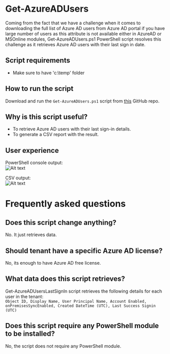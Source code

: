 # Get-AzureADUsers
Coming from the fact that we have a challenge when it comes to downloading the full list of Azure AD users from Azure AD portal if you have large number of users as this attribute is not available either in AzureAD or MSOnline modules, Get-AzureADUsers.ps1 PowerShell script resolves this challenge as it retrieves Azure AD users with their last sign in date.

## Script requirements
- Make sure to have 'c:\temp' folder

## How to run the script
Download and run the `Get-AzureADUsers.ps1` script from [this](https://github.com/mzmaili/Get-AzureADUsersLastSignIn) GitHub repo. 

## Why is this script useful?
- To retrieve Azure AD users with their last sign-in details.
- To generate a CSV report with the result.

## User experience
PowerShell console output:  
![Alt text](https://github.com/mzmaili/Get-AzureADUsersLastSignIn/blob/main/media/PS.png "PowerShell Output")  

CSV output:  
![Alt text](https://github.com/mzmaili/Get-AzureADUsersLastSignIn/blob/main/media/CSV.png "CSV Output")  

# Frequently asked questions
## Does this script change anything?
No. It just retrieves data.

## Should tenant have a specific Azure AD license?
No, its enough to have Azure AD free license.

## What data does this script retrieves?
Get-AzureADUsersLastSignIn script retrieves the following details for each user in the tenant:  
`Object ID, Display Name, User Principal Name, Account Enabled, onPremisesSyncEnabled, Created DateTime (UTC), Last Success Signin (UTC)`

## Does this script require any PowerShell module to be installed?
No, the script does not require any PowerShell module.

